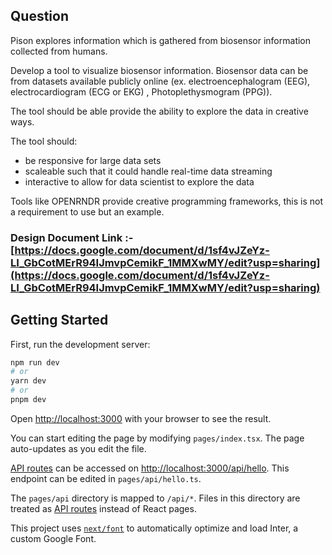 
## Question

Pison explores information which is gathered from biosensor information collected from humans.

Develop a tool to visualize biosensor information. Biosensor data can be from datasets available publicly online (ex. electroencephalogram (EEG), electrocardiogram (ECG or EKG) , Photoplethysmogram (PPG)). 

The tool should be able provide the ability to explore the data in creative ways.

The tool should:

- be responsive for large data sets
- scaleable such that it could handle real-time data streaming
- interactive to allow for data scientist to explore the data


Tools like OPENRNDR provide creative programming frameworks, this is not a requirement to use but an example.
### Design Document Link :- [https://docs.google.com/document/d/1sf4vJZeYz-LI_GbCotMErR94IJmvpCemikF_1MMXwMY/edit?usp=sharing](https://docs.google.com/document/d/1sf4vJZeYz-LI_GbCotMErR94IJmvpCemikF_1MMXwMY/edit?usp=sharing)

## Getting Started

First, run the development server:

```bash
npm run dev
# or
yarn dev
# or
pnpm dev
```

Open [http://localhost:3000](http://localhost:3000) with your browser to see the result.

You can start editing the page by modifying `pages/index.tsx`. The page auto-updates as you edit the file.

[API routes](https://nextjs.org/docs/api-routes/introduction) can be accessed on [http://localhost:3000/api/hello](http://localhost:3000/api/hello). This endpoint can be edited in `pages/api/hello.ts`.

The `pages/api` directory is mapped to `/api/*`. Files in this directory are treated as [API routes](https://nextjs.org/docs/api-routes/introduction) instead of React pages.

This project uses [`next/font`](https://nextjs.org/docs/basic-features/font-optimization) to automatically optimize and load Inter, a custom Google Font.
